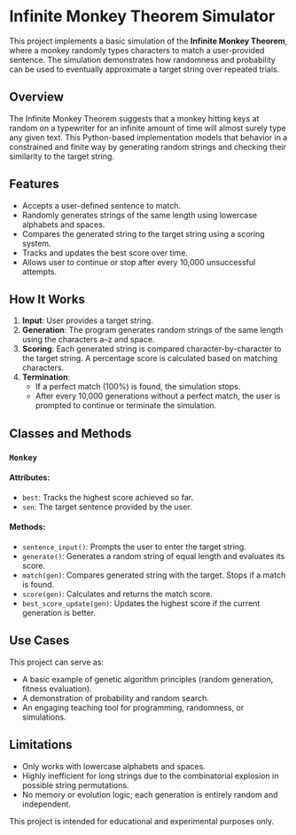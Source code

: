 # Infinite Monkey Theorem Simulator

This project implements a basic simulation of the **Infinite Monkey Theorem**, where a monkey randomly types characters to match a user-provided sentence. The simulation demonstrates how randomness and probability can be used to eventually approximate a target string over repeated trials.

## Overview

The Infinite Monkey Theorem suggests that a monkey hitting keys at random on a typewriter for an infinite amount of time will almost surely type any given text. This Python-based implementation models that behavior in a constrained and finite way by generating random strings and checking their similarity to the target string.

## Features

- Accepts a user-defined sentence to match.
- Randomly generates strings of the same length using lowercase alphabets and spaces.
- Compares the generated string to the target string using a scoring system.
- Tracks and updates the best score over time.
- Allows user to continue or stop after every 10,000 unsuccessful attempts.

## How It Works

1. **Input**: User provides a target string.
2. **Generation**: The program generates random strings of the same length using the characters a–z and space.
3. **Scoring**: Each generated string is compared character-by-character to the target string. A percentage score is calculated based on matching characters.
4. **Termination**:
   - If a perfect match (100%) is found, the simulation stops.
   - After every 10,000 generations without a perfect match, the user is prompted to continue or terminate the simulation.

## Classes and Methods

### `Monkey`

#### Attributes:
- `best`: Tracks the highest score achieved so far.
- `sen`: The target sentence provided by the user.

#### Methods:
- `sentence_input()`: Prompts the user to enter the target string.
- `generate()`: Generates a random string of equal length and evaluates its score.
- `match(gen)`: Compares generated string with the target. Stops if a match is found.
- `score(gen)`: Calculates and returns the match score.
- `best_score_update(gen)`: Updates the highest score if the current generation is better.

## Use Cases

This project can serve as:
- A basic example of genetic algorithm principles (random generation, fitness evaluation).
- A demonstration of probability and random search.
- An engaging teaching tool for programming, randomness, or simulations.

## Limitations

- Only works with lowercase alphabets and spaces.
- Highly inefficient for long strings due to the combinatorial explosion in possible string permutations.
- No memory or evolution logic; each generation is entirely random and independent.

This project is intended for educational and experimental purposes only.
